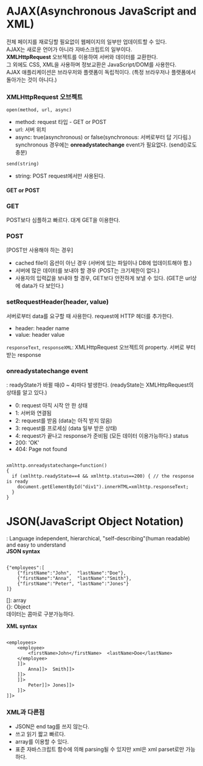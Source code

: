 # AJAX(Asynchronous JavaScript and XML)  
전체 페이지를 재로딩할 필요없이 웹페이지의 일부만 업데이트할 수 있다.  
AJAX는 새로운 언어가 아니라 자바스크립트의 일부이다.  
__XMLHttpRequest__ 오브젝트를 이용하여 서버와 데이터를 교환한다.  
그 외에도 CSS, XML을 사용하며 정보교환은 JavaScript/DOM를 사용한다.  
AJAX 애플리케이션은 브라우저와 플랫폼이 독립적이다. (특정 브라우저나 플랫폼에서 돌아가는 것이 아니다.)  

### XMLHttpRequest 오브젝트  
`open(method, url, async)`  
* method: request 타입 - GET or POST  
* url: 서버 위치  
* async: true(asynchronous) or false(synchronous: 서버로부터 답 기다림.)  
synchronous 경우에는 __onreadystatechange__ event가 필요없다. (send()로도 충분)  

`send(string)`  
* string: POST request에서만 사용된다.  


#### GET or POST  
### GET  
POST보다 심플하고 빠르다. 대게 GET을 이용한다.  
### POST  
[POST만 사용해야 하는 경우]  
* cached file이 옵션이 아닌 경우 (서버에 있는 파일이나 DB에 업데이트해야 함.)  
* 서버에 많은 데이터를 보내야 할 경우 (POST는 크기제한이 없다.)  
* 사용자의 입력값을 보내야 할 경우, GET보다 안전하게 보낼 수 있다. (GET은 url상에 data가 다 보인다.)  


### setRequestHeader(header, value)  
서버로부터 data를 요구할 때 사용한다. request에 HTTP 헤더를 추가한다.  
* header: header name  
* value: header value  

`responseText`, `responseXML`: XMLHttpRequest 오브젝트의 property. 서버로 부터 받는 response  

### onreadystatechange event  
: readyState가 바뀔 때(0 ~ 4)마다 발생한다. (readyState는 XMLHttpRequest의 상태를 알고 있다.)  
* 0: request 아직 시작 안 한 상태  
* 1: 서버와 연결됨  
* 2: request를 받음 (data는 아직 받지 않음)  
* 3: request를 프로세싱 (data 일부 받은 상태)  
* 4: request가 끝나고 response가 준비됨 (모든 데이터 이용가능하다.)
status  
* 200: 'OK'  
* 404: Page not found  

<pre><code>
xmlhttp.onreadystatechange=function()
{
  if (xmlhttp.readyState==4 && xmlhttp.status==200) { // the response is ready
    document.getElementById("div1").innerHTML=xmlhttp.responseText;
  }
}
</code></pre>  



# JSON(JavaScript Object Notation)  
: Language independent, hierarchical, "self-describing"(human readable) and easy to understand  
__JSON syntax__  
<pre><code>
{"employees":[
    {"firstName":"John",  "lastName":"Doe"},
    {"firstName":"Anna",  "lastName":"Smith"},
    {"firstName":"Peter", "lastName":"Jones"}
]}
</code></pre>  

[]: array  
{}: Object  
데이터는 콤마로 구분가능하다.  

__XML syntax__  
<pre><code>
&lt;employees&gt;
    &lt;employee&gt;
        &lt;firstName&gt;John&lt;/firstName&gt;  &lt;lastName&gt;Doe&lt;/lastName&gt;
    &lt;/employee&gt;
    <!CDATA[<employee>]]>
        <!CDATA[<firstName>Anna</firstName>]]>  <!CDATA[<lastName>Smith</lastName>]]>
    <!CDATA[</employee>]]>
    <!CDATA[<employee>]]>
        <!CDATA[<firstName>Peter</firstName>]]> <!CDATA[<lastName>Jones</lastName>]]>
    <!CDATA[</employee>]]>
<!CDATA[</employee>]]>
</code></pre>  

### XML과 다른점  
* JSON은 end tag를 쓰지 않는다.  
* 쓰고 읽기 짧고 빠르다.  
* array를 이용할 수 있다.  
* 표준 자바스크립트 함수에 의해 parsing될 수 있지만 xml은 xml parset로만 가능하다.  
